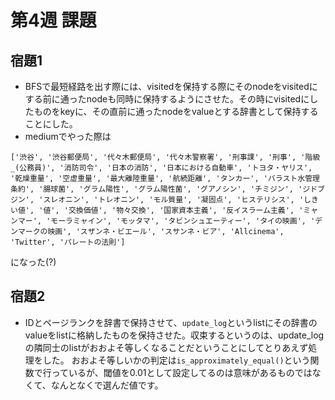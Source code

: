 # 第4週 課題
## 宿題1
- BFSで最短経路を出す際には、visitedを保持する際にそのnodeをvisitedにする前に通ったnodeも同時に保持するようにさせた。その時にvisitedにしたものをkeyに、その直前に通ったnodeをvalueとする辞書として保持することにした。
- mediumでやった際は
```
['渋谷', '渋谷郵便局', '代々木郵便局', '代々木警察署', '刑事課', '刑事', '階級_(公務員)', '消防司令', '日本の消防', '日本における自動車', 'トヨタ・ヤリス', '乾燥重量', '空虚重量', '最大離陸重量', '航続距離', 'タンカー', 'バラスト水管理条約', '腸球菌', 'グラム陽性', 'グラム陽性菌', 'グアノシン', 'チミジン', 'ジドブジン', 'スレオニン', 'トレオニン', 'モル質量', '凝固点', 'ヒステリシス', 'しきい値', '値', '交換価値', '物々交換', '国家資本主義', '反イスラーム主義', 'ミャンマー', 'モーラミャイン', 'モッタマ', 'タビンシュエーティー', 'タイの映画', 'デンマークの映画', 'スザンネ・ビエール', 'スサンネ・ビア', 'Allcinema', 'Twitter', 'パレートの法則']
```
になった(?)

## 宿題2
- IDとページランクを辞書で保持させて、`update_log`というlistにその辞書のvalueをlistに格納したものを保持させた。収束するというのは、update_logの隣同士のlistがおおよそ等しくなることだということにしてとりあえず処理をした。
おおよそ等しいかの判定は`is_approximately_equal()`という関数で行っているが、閾値を0.01として設定してるのは意味があるものではなくて、なんとなくで選んだ値です。
